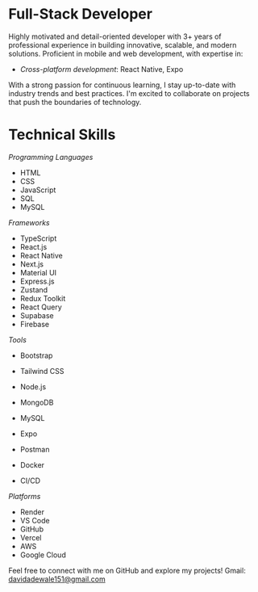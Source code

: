 
# Full-Stack Developer
Highly motivated and detail-oriented developer with 3+ years of professional experience in building innovative, scalable, and modern solutions. Proficient in mobile and web development, with expertise in:

- *Cross-platform development*: React Native, Expo

With a strong passion for continuous learning, I stay up-to-date with industry trends and best practices. I'm excited to collaborate on projects that push the boundaries of technology.

# Technical Skills
*Programming Languages*
- HTML
- CSS
- JavaScript
- SQL
- MySQL

*Frameworks*
- TypeScript
- React.js
- React Native
- Next.js
- Material UI
- Express.js
- Zustand
- Redux Toolkit
- React Query
- Supabase
- Firebase

*Tools*
- Bootstrap
- Tailwind CSS
- Node.js
- MongoDB
- MySQL

- Expo
- Postman
- Docker
- CI/CD

*Platforms*
- Render
- VS Code
- GitHub
- Vercel
- AWS
- Google Cloud

Feel free to connect with me on GitHub and explore my projects!
Gmail: davidadewale151@gmail.com
